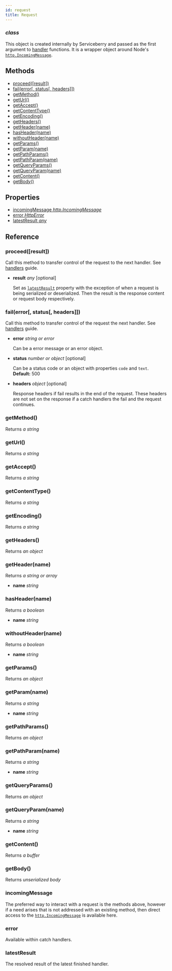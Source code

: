 ```yaml
---
id: request
title: Request
---
```


### *class*

This object is created internally by Serviceberry and passed as the first argument to [handler](handlers.html) functions.
It is a wrapper object around Node's [`http.IncomingMessage`](https://nodejs.org/dist/latest-v8.x/docs/api/).




Methods
-------

  - [proceed([result])](#proceedresult)
  - [fail(error[, status[, headers]])](#failerror-status-headers)
  - [getMethod()](#getmethod)
  - [getUrl()](#geturl)
  - [getAccept()](#getaccept)
  - [getContentType()](#getcontenttype)
  - [getEncoding()](#getencoding)
  - [getHeaders()](#getheaders)
  - [getHeader(name)](#getheadername)
  - [hasHeader(name)](#hasheadername)
  - [withoutHeader(name)](#withoutheadername)
  - [getParams()](#getparams)
  - [getParam(name)](#getparamname)
  - [getPathParams()](#getpathparams)
  - [getPathParam(name)](#getpathparamname)
  - [getQueryParams()](#getqueryparams)
  - [getQueryParam(name)](#getqueryparamname)
  - [getContent()](#getcontent)
  - [getBody()](#getbody)

Properties
----------

  - [incomingMessage *http.IncomingMessage*](#incomingmessage)
  - [error *HttpError*](#error)
  - [latestResult *any*](#latestresult)

Reference
---------

### proceed([result])



Call this method to transfer control of the request to the next handler. See [handlers](handlers.html) guide.


  - **result** *any* [optional]

    Set as [`latestResult`](#latestresult) property with the exception of when a request is being serialized
or deserialized. Then the result is the response content or request body respectively.
 


### fail(error[, status[, headers]])



Call this method to transfer control of the request the next handler. See [handlers](handlers.html) guide.


  - **error** *string or error* 

    Can be a error message or an error object.
 

  - **status** *number or object* [optional]

    Can be a status code or an object with properties `code` and `text`.
 **Default:** 500

  - **headers** *object* [optional]

    Response headers if fail results in the end of the request. These headers are not set on the
response if a catch handlers the fail and the request continues.
 


### getMethod()

Returns *a string*




### getUrl()

Returns *a string*




### getAccept()

Returns *a string*




### getContentType()

Returns *a string*




### getEncoding()

Returns *a string*




### getHeaders()

Returns *an object*




### getHeader(name)

Returns *a string or array*



  - **name** *string* 


### hasHeader(name)

Returns *a boolean*



  - **name** *string* 


### withoutHeader(name)

Returns *a boolean*



  - **name** *string* 


### getParams()

Returns *an object*




### getParam(name)

Returns *a string*



  - **name** *string* 


### getPathParams()

Returns *an object*




### getPathParam(name)

Returns *a string*



  - **name** *string* 


### getQueryParams()

Returns *an object*




### getQueryParam(name)

Returns *a string*



  - **name** *string* 


### getContent()

Returns *a buffer*




### getBody()

Returns *unserialized body*





### incomingMessage

The preferred way to interact with a request is the methods above, however if a need arises
that is not addressed with an existing method, then direct access to the
[`http.IncomingMessage`](https://nodejs.org/dist/latest-v8.x/docs/api/) is available here.
 

### error

Available within catch handlers. 

### latestResult

The resolved result of the latest finished handler. 

